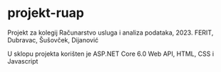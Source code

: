 # projekt-ruap
Projekt za kolegij Računarstvo usluga i analiza podataka, 2023. FERIT, Dubravac, Šušovček, Dijanović

U sklopu projekta korišten je ASP.NET Core 6.0 Web API, HTML, CSS i Javascript
